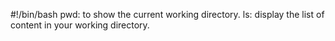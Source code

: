 #!/bin/bash
pwd: to show the current working directory.
ls: display the list of content in your working directory.
